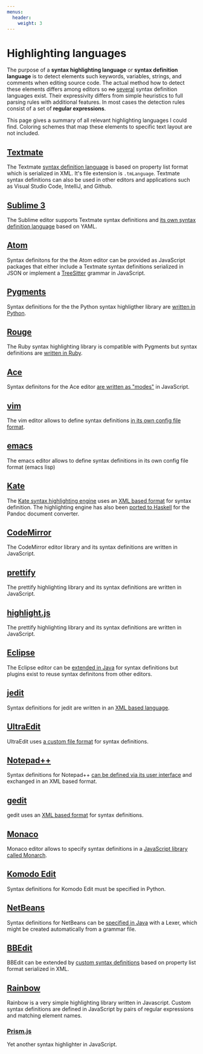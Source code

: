 ```yaml
---
menus:
  header:
    weight: 3
---
```


# Highlighting languages

The purpose of a **syntax highlighting language** or **syntax definition
language** is to detect elements such keywords, variables, strings, and
comments when editing source code. The actual method how to detect these
elements differs among editors so ~~no~~ [several](https://xkcd.com/927/)
syntax definition languages exist. Their expressivity differs from simple
heuristics to full parsing rules with additional features. In most cases the
detection rules consist of a set of **regular expressions**.

This page gives a summary of all relevant highlighting languages I could find.
Coloring schemes that map these elements to specific text layout are not
included.

## [Textmate]

The Textmate [syntax definition language](https://macromates.com/manual/en/language_grammars)
is based on property list format which is serialized in XML. It's file extension
is `.tmLanguage`. Textmate syntax definitions can also be used in other editors
and applications such as Visual Studio Code, IntelliJ, and Github. 

## [Sublime 3]

The Sublime editor supports Textmate syntax definitions and [its own syntax
definition language](https://www.sublimetext.com/docs/3/syntax.html) based on
YAML.

## [Atom]

Syntax definitons for the the Atom editor can be provided as JavaScript
packages that either include a Textmate syntax definitions serialized in JSON
or implement a [TreeSitter] grammar in JavaScript.

[TreeSitter]: https://tree-sitter.github.io/tree-sitter/

## [Pygments]

Syntax definitions for the the Python syntax highligther library are [written
in Python](http://pygments.org/docs/lexerdevelopment/).

## [Rouge]

The Ruby syntax highlighting library is compatible with Pygments but syntax
definitions are [written in Ruby](https://github.com/jneen/rouge#using-the-lexer-dsl).

## [Ace]

Syntax definitons for the Ace editor [are written as
"modes"](https://github.com/ajaxorg/ace/wiki/Creating-or-Extending-an-Edit-Mode)
in JavaScript.

## [vim]

The vim editor allows to define syntax definitions [in its own config file
format](http://vim.wikia.com/wiki/Creating_your_own_syntax_files).

## [emacs]

The emacs editor allows to define syntax definitions in its own config file format (emacs lisp)

## [Kate]

The [Kate syntax highlighting engine](https://github.com/KDE/syntax-highlighting) uses an
[XML based format](https://docs.kde.org/stable5/en/applications/katepart/highlight.html)
for syntax definition. The highlighting engine has also been
[ported to Haskell](https://github.com/jgm/skylighting) for the Pandoc document converter.

## [CodeMirror]

The CodeMirror editor library and its syntax definitions are written in JavaScript.

## [prettify]

The prettify highlighting library and its syntax definitions are written in JavaScript.

## [highlight.js]

The prettify highlighting library and its syntax definitions are written in JavaScript.

## [Eclipse]

The Eclipse editor can be [extended in
Java](https://wiki.eclipse.org/FAQ_How_do_I_provide_syntax_coloring_in_an_editor%3F)
for syntax definitions but plugins exist to reuse syntax definitons from other editors.

## [jedit]

Syntax definitions for jedit are written in an [XML based
language](http://www.jedit.org/users-guide/writing-modes-part.html).

## [UltraEdit]

UltraEdit uses
[a custom file format](https://www.ultraedit.com/downloads/extras/wordfiles.html)
for syntax definitions.

## [Notepad++]

Syntax definitions for Notepad++ [can be defined via its user
interface](http://docs.notepad-plus-plus.org/index.php/User_Defined_Languages)
and exchanged in an XML based format.

## [gedit]

gedit uses an [XML based
format](https://developer.gnome.org/gtksourceview/stable/lang-reference.html)
for syntax definitions.

## [Monaco]

Monaco editor allows to specify syntax definitions in a [JavaScript library
called Monarch](https://microsoft.github.io/monaco-editor/monarch.html).

## [Komodo Edit]

Syntax definitions for Komodo Edit must be specified in Python.

## [NetBeans]

Syntax definitions for NetBeans can be
[specified in Java](http://wiki.netbeans.org/How_to_create_support_for_a_new_language)
with a Lexer, which might be created automatically from a grammar file.

## [BBEdit]

BBEdit can be extended by [custom syntax definitions](https://www.barebones.com/support/develop/clm.html)
based on property list format serialized in XML.

## [Rainbow]

Rainbow is a very simple highlighting library written in Javascript. Custom
syntax definitions are defined in JavaScript by pairs of regular expressions
and matching element names.

### [Prism.js]

Yet another syntax highlighter in JavaScript.

[Prism.js]: http://prismjs.com/
[Rainbow]: https://craig.is/making/rainbows
[Monaco]: https://microsoft.github.io/monaco-editor/
[BBEdit]: http://www.barebones.com/products/bbedit
[NetBeans]: https://netbeans.apache.org/
[Textmate]: https://macromates.com/
[Sublime 3]: https://www.sublimetext.com/
[Ace]: https://ace.c9.io/
[Atom]: https://atom.io/
[Rouge]: https://github.com/jneen/rouge
[Pygments]: http://pygments.org/
[vim]: https://www.vim.org/
[Kate]: https://kate-editor.org/
[emacs]: https://www.gnu.org/software/emacs/
[prettify]: https://github.com/google/code-prettify
[highlight.js]: https://highlightjs.org/
[CodeMirror]: codemirror/
[jedit]: http://www.jedit.org/
[Ultraedit]: https://www.ultraedit.com/
[Notepad++]: https://notepad-plus-plus.org/
[gedit]: https://projects.gnome.org/gedit/
[Komodo Edit]: http://www.activestate.com/komodo-edit
[Eclipse]: https://www.eclipse.org/
